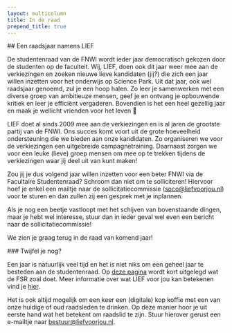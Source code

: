 ```yaml
---
layout: multicolumn
title: In de raad
prepend_title: true
---
```

<div markdown="block">
## Een raadsjaar namens LIEF

De studentenraad van de FNWI wordt ieder jaar democratisch gekozen door de studenten op de faculteit. Wij, LIEF,  doen ook dit jaar weer mee aan de verkiezingen en zoeken nieuwe lieve kandidaten (jij?) die zich een jaar willen inzetten voor het onderwijs op Science Park. Uit dat jaar, ook wel raadsjaar genoemd, zul je een hoop halen. Zo leer je samenwerken met een diverse groep van ambitieuze mensen, geef je en ontvang je opbouwende kritiek en leer je efficiënt vergaderen. Bovendien is het een heel gezellig jaar en maak je wellicht vrienden voor het leven 🙂

LIEF doet al sinds 2009 mee aan de verkiezingen en is al jaren de grootste partij van de FNWI. Ons succes komt voort uit de grote hoeveelheid ondersteuning die we bieden aan onze kandidaten. Zo organiseren we voor de verkiezingen een uitgebreide campagnetraining. Daarnaast zorgen we voor een leuke (lieve) groep mensen om mee op te trekken tijdens de verkiezingen waar jij deel uit van kunt maken!

Zou jij je dus volgend jaar willen inzetten voor een beter FNWI via de Facultaire Studentenraad? Schroom dan niet om te solliciteren! Hiervoor hoef je enkel een mailtje naar de sollicitatiecommissie ([soco@liefvoorjou.nl](mailto:soco@liefvoorjou.nl)) voor te sturen en dan zullen zij een gesprek met je inplannen.

Als je nog een beetje vastloopt met het schijven van bovenstaande dingen, maar je hebt wel interesse, stuur dan in ieder geval wel even een bericht naar de sollicitatiecommissie!

We zien je graag terug in de raad van komend jaar!
</div>
<div class="note" markdown="block">
### Twijfel je nog?

Een jaar is natuurlijk veel tijd en het is niet niks om een geheel jaar te besteden aan de studentenraad. Op [deze pagina](https://studentenraad.nl/fnwi/wat-is-de-raad/) wordt kort uitgelegd wat de FSR zoal doet. Meer informatie over wat LIEF voor jou kan betekenen vind je [hier](/actief-bij-lief).

Het is ook altijd mogelijk om een keer een (digitale) kop koffie met een van onze huidige of oud raadsleden te drinken. Op deze manier hoor je uit eerste hand wat het betekent om raadslid te zijn. Stuur hierover gerust een e-mailtje naar [bestuur@liefvoorjou.nl](mailto:bestuur@liefvoorjou.nl).
</div>

<!-- TODO verhalen uit de raad -->

